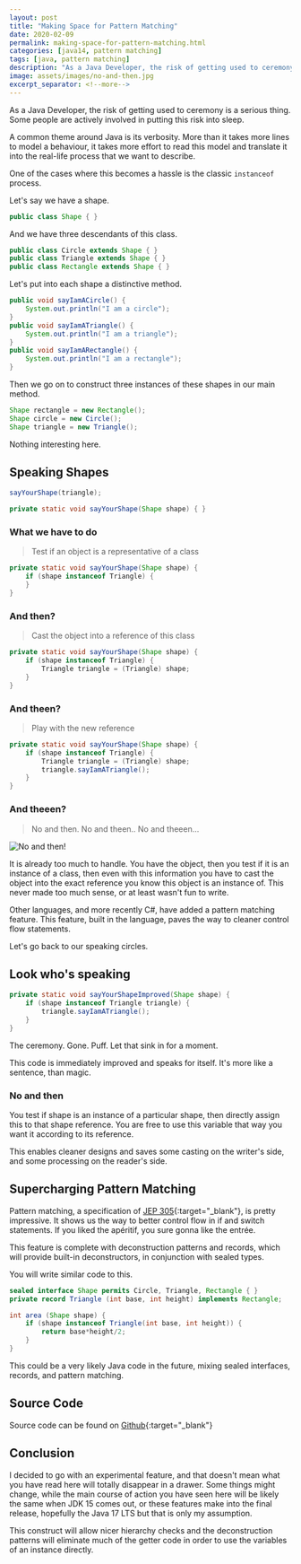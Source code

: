 ```yaml
---
layout: post
title: "Making Space for Pattern Matching"
date: 2020-02-09
permalink: making-space-for-pattern-matching.html
categories: [java14, pattern matching]
tags: [java, pattern matching]
description: "As a Java Developer, the risk of getting used to ceremony is a serious thing. Some people are actively involved in putting this risk into sleep."
image: assets/images/no-and-then.jpg
excerpt_separator: <!--more-->
---
```


As a Java Developer, the risk of getting used to ceremony is a serious thing. Some people are actively involved in putting this risk into sleep.

<!--more-->

A common theme around Java is its verbosity. More than it takes more lines to model a behaviour, it takes more effort to read this model and translate it into the real-life process that we want to describe.

One of the cases where this becomes a hassle is the classic `instanceof` process.

Let's say we have a shape.

```java
public class Shape { }
```

And we have three descendants of this class.

```java
public class Circle extends Shape { }
public class Triangle extends Shape { }
public class Rectangle extends Shape { }
```

Let's put into each shape a distinctive method.

```java
public void sayIamACircle() {
    System.out.println("I am a circle");
}
public void sayIamATriangle() {
    System.out.println("I am a triangle");
}
public void sayIamARectangle() {
    System.out.println("I am a rectangle");
}
```

Then we go on to construct three instances of these shapes in our main method.

```java
Shape rectangle = new Rectangle();
Shape circle = new Circle();
Shape triangle = new Triangle();
```

Nothing interesting here.

## Speaking Shapes

```java
sayYourShape(triangle);

private static void sayYourShape(Shape shape) { }
```

### What we have to do

> Test if an object is a representative of a class

```java
private static void sayYourShape(Shape shape) {
    if (shape instanceof Triangle) {
    }
}
```

### And then?

> Cast the object into a reference of this class

```java
private static void sayYourShape(Shape shape) {
    if (shape instanceof Triangle) {
        Triangle triangle = (Triangle) shape;
    }
}
```

### And theen?

> Play with the new reference

```java
private static void sayYourShape(Shape shape) {
    if (shape instanceof Triangle) {
        Triangle triangle = (Triangle) shape;
        triangle.sayIamATriangle();
    }
}
```

### And theeen?

> No and then. No and theen.. No and theeen...

![No and then!](https://media.giphy.com/media/bzaEWi1Z1xzby/giphy.gif)

It is already too much to handle. You have the object, then you test if it is an instance of a class, then even with this information you have to cast the object into the exact reference you know this object is an instance of. This never made too much sense, or at least wasn't fun to write.

Other languages, and more recently C#, have added a pattern matching feature. This feature, built in the language, paves the way to cleaner control flow statements.

Let's go back to our speaking circles.

## Look who's speaking

```java
private static void sayYourShapeImproved(Shape shape) {
    if (shape instanceof Triangle triangle) {
        triangle.sayIamATriangle();
    }
}
```

The ceremony. Gone. Puff. Let that sink in for a moment.

This code is immediately improved and speaks for itself. It's more like a sentence, than magic.

### No and then

You test if shape is an instance of a particular shape, then directly assign this to that shape reference. You are free to use this variable that way you want it according to its reference.

This enables cleaner designs and saves some casting on the writer's side, and some processing on the reader's side.

## Supercharging Pattern Matching

Pattern matching, a specification of [JEP 305](http://openjdk.java.net/jeps/305){:target="_blank"}, is pretty impressive. It shows us the way to better control flow in if and switch statements. If you liked the apéritif, you sure gonna like the entrée.

This feature is complete with deconstruction patterns and records, which will provide built-in deconstructors, in conjunction with sealed types.

You will write similar code to this.

```java
sealed interface Shape permits Circle, Triangle, Rectangle { }
private record Triangle (int base, int height) implements Rectangle;

int area (Shape shape) {
    if (shape instanceof Triangle(int base, int height)) {
        return base*height/2;
    }
}
```

This could be a very likely Java code in the future, mixing sealed interfaces, records, and pattern matching.

## Source Code

Source code can be found on [Github](https://github.com/albihasani94/java9-plus/tree/master/src/main/java/com/jdk/java14/patternmatching){:target="_blank"}

## Conclusion

I decided to go with an experimental feature, and that doesn't mean what you have read here will totally disappear in a drawer. Some things might change, while the main course of action you have seen here will be likely the same when JDK 15 comes out, or these features make into the final release, hopefully the Java 17 LTS but that is only my assumption.

This construct will allow nicer hierarchy checks and the deconstruction patterns will eliminate much of the getter code in order to use the variables of an instance directly.
